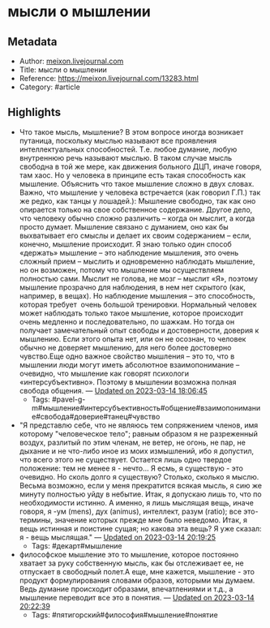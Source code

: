 # мысли о мышлении

## Metadata
- Author: [meixon.livejournal.com]()
- Title: мысли о мышлении
- Reference: https://meixon.livejournal.com/13283.html
- Category: #article

## Highlights
- Что такое мысль, мышление? В этом вопросе иногда возникает путаница, поскольку мыслью называют все проявления интеллектуальных способностей. Т.е. любое думание, любую внутреннюю речь называют мыслью. В таком случае мысль свободна в той же мере, как движения больного ДЦП, иначе говоря, там хаос. Но у человека в принципе есть такая способность как мышление. Объяснить что такое мышление сложно в двух словах. Важно, что мышление у человека встречается (как говорил Г.П.) так же редко, как танцы у лошадей.): Мышление свободно, так как оно опирается только на свое собственное содержание. Другое дело, что человеку обычно сложно различить – когда он мыслит, а когда просто думает. Мышление связано с думанием, оно как бы выхватывает его смыслы и делает их своим содержанием – если, конечно, мышление происходит. Я знаю только один способ «держать» мышление – это наблюдение мышления, это очень сложный прием – мыслить и одновременно наблюдать мышление, но он возможен, потому что мышление мы осуществляем полностью сами. Мыслит не голова, не мозг – мыслит «Я», поэтому мышление прозрачно для наблюдения, в нем нет скрытого (как, например, в вещах). Но наблюдение мышления – это способность, которая требует  очень большой тренировки. Нормальный человек может наблюдать только такое мышление, которое происходит очень медленно и последовательно, по шажкам. Но тогда он получает замечательный опыт свободы и достоверности, доверия к мышлению. Если этого опыта нет, или он не осознан, то человек обычно не доверяет мышлению, для него более достоверно чувство.Еще одно важное свойство мышления – это то, что в мышлении люди могут иметь абсолютное взаимопонимание – очевидно, что мышление как говорят психологи «интерсубъективно». Поэтому в мышлении возможна полная свобода общения. — [Updated on 2023-03-14 18:06:45](https://hyp.is/1ngqJMJ5Ee26XSMh9VK9Ow/meixon.livejournal.com/13283.html)
   - Tags: #pavel-g-m#мышление#интерсубъективность#общение#взаимопонимание#свобода#доверие#танец#чувство
- "Я представлю себе, что не являюсь тем сопряжением членов, имя которому "человеческое тело"; равным образом я не разреженный воздух, разлитый по этим членам, не ветер, не огонь, не пар, не дыхание и не что-либо иное из моих измышлений, ибо я допустил, что всего этого не существует. Остается лишь одно твердое положение: тем не менее я - нечто... Я есмь, я существую - это очевидно. Но сколь долго я существую? Столько, сколько я мыслю. Весьма возможно, если у меня прекратится всякая мысль, я сию же минуту полностью уйду в небытие. Итак, я допускаю лишь то, что по необходимости истинно. А именно, я лишь мыслящая вещь, иначе говоря, я -ум (mens), дух (animus), интеллект, разум (ratio); все это-термины, значение которых прежде мне было неведомо. Итак, я вещь истинная и поистине сущая; но какова эта вещь? Я уже сказал: я - вещь мыслящая." — [Updated on 2023-03-14 20:19:25](https://hyp.is/Xme0GsKMEe2IzMMwT6EUMw/meixon.livejournal.com/13283.html)
   - Tags: #декарт#мышление
- философское мышление это то мышление, которое постоянно хватает за руку собственную мысль, как бы отслеживает ее, не отпускает в свободный полет.А еще, мне кажется, мышление - это продукт формулирования словами образов, которыми мы думаем. Ведь думание происходит образами, впечатлениями и т.д., а мышление переводит все это в понятия. — [Updated on 2023-03-14 20:22:39](https://hyp.is/0luYZMKMEe2OzTP_W2mgRg/meixon.livejournal.com/13283.html)
   - Tags: #пятигорский#философия#мышление#понятие
